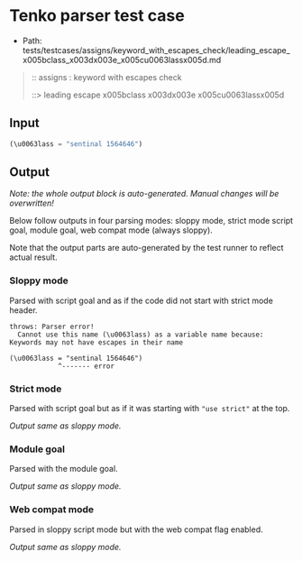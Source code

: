 # Tenko parser test case

- Path: tests/testcases/assigns/keyword_with_escapes_check/leading_escape_x005bclass_x003dx003e_x005cu0063lassx005d.md

> :: assigns : keyword with escapes check
>
> ::> leading escape x005bclass x003dx003e x005cu0063lassx005d

## Input

`````js
(\u0063lass = "sentinal 1564646")
`````

## Output

_Note: the whole output block is auto-generated. Manual changes will be overwritten!_

Below follow outputs in four parsing modes: sloppy mode, strict mode script goal, module goal, web compat mode (always sloppy).

Note that the output parts are auto-generated by the test runner to reflect actual result.

### Sloppy mode

Parsed with script goal and as if the code did not start with strict mode header.

`````
throws: Parser error!
  Cannot use this name (\u0063lass) as a variable name because: Keywords may not have escapes in their name

(\u0063lass = "sentinal 1564646")
            ^------- error
`````

### Strict mode

Parsed with script goal but as if it was starting with `"use strict"` at the top.

_Output same as sloppy mode._

### Module goal

Parsed with the module goal.

_Output same as sloppy mode._

### Web compat mode

Parsed in sloppy script mode but with the web compat flag enabled.

_Output same as sloppy mode._
